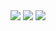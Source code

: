 
<img src="https://github-readme-stats.vercel.app/api?username=LecoSchmittElias&show_icons=true&theme=tokyonight&align=Center"/> 
<img src="https://github-readme-streak-stats.herokuapp.com/?user=LecoSchmittElias&theme=tokyonight"/>
<img src="https://github-readme-stats-eight-theta.vercel.app/api/top-langs/?username=LecoSchmittElias&layout=compact&langs_count=8&theme=tokyonight&include_all_commits=true&count_private=true"/> 
